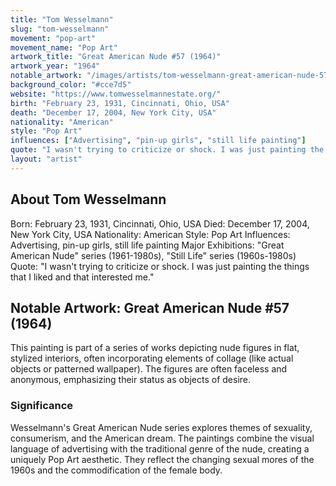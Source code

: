 ```yaml
---
title: "Tom Wesselmann"
slug: "tom-wesselmann"
movement: "pop-art"
movement_name: "Pop Art"
artwork_title: "Great American Nude #57 (1964)"
artwork_year: "1964"
notable_artwork: "/images/artists/tom-wesselmann-great-american-nude-57.jpeg"
background_color: "#cce7d5"
website: "https://www.tomwesselmannestate.org/"
birth: "February 23, 1931, Cincinnati, Ohio, USA"
death: "December 17, 2004, New York City, USA"
nationality: "American"
style: "Pop Art"
influences: ["Advertising", "pin-up girls", "still life painting"]
quote: "I wasn't trying to criticize or shock. I was just painting the things that I liked and that interested me."
layout: "artist"
---
```


## About Tom Wesselmann

Born: February 23, 1931, Cincinnati, Ohio, USA Died: December 17, 2004, New York City, USA Nationality: American Style: Pop Art Influences: Advertising, pin-up girls, still life painting Major Exhibitions: "Great American Nude" series (1961-1980s), "Still Life" series (1960s-1980s) Quote: "I wasn't trying to criticize or shock. I was just painting the things that I liked and that interested me."

## Notable Artwork: Great American Nude #57 (1964)

This painting is part of a series of works depicting nude figures in flat, stylized interiors, often incorporating elements of collage (like actual objects or patterned wallpaper). The figures are often faceless and anonymous, emphasizing their status as objects of desire.

### Significance

Wesselmann's Great American Nude series explores themes of sexuality, consumerism, and the American dream. The paintings combine the visual language of advertising with the traditional genre of the nude, creating a uniquely Pop Art aesthetic. They reflect the changing sexual mores of the 1960s and the commodification of the female body.
